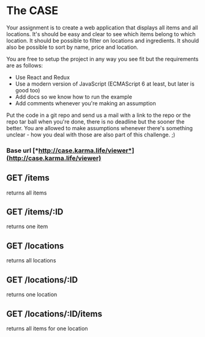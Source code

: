 # The CASE
Your assignment is to create a web application that displays all items and all locations. It's should be easy and clear to see which items belong to which location. It should be possible to filter on locations and ingredients. It should also be possible to sort by name, price and location. 

You are free to setup the project in any way you see fit but the requirements are as follows:

* Use React and Redux
* Use a modern version of JavaScript (ECMAScript 6 at least, but later is good too)
* Add docs so we know how to run the example
* Add comments whenever you're making an assumption 

Put the code in a git repo and send us a mail with a link to the repo or the repo tar ball when you're done, there is no deadline but the sooner the better.
You are allowed to make assumptions whenever there's something unclear - how you deal with those are also part of this challenge. ;)  

### Base url [*http://case.karma.life/viewer*](http://case.karma.life/viewer)

## GET /items
returns all items

## GET /items/:ID
returns one item

## GET /locations
returns all locations

## GET /locations/:ID
returns one location

## GET /locations/:ID/items
returns all items for one location



